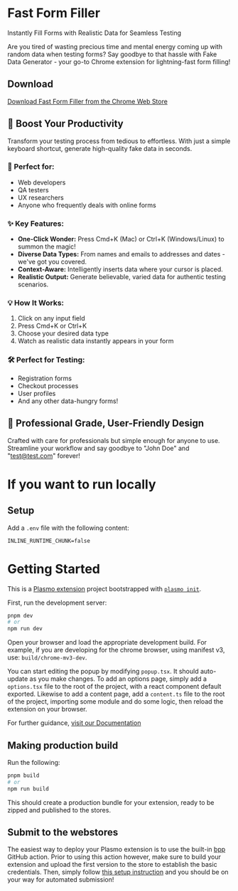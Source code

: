 # Fast Form Filler

Instantly Fill Forms with Realistic Data for Seamless Testing

Are you tired of wasting precious time and mental energy coming up with random data when testing forms? Say goodbye to that hassle with Fake Data Generator - your go-to Chrome extension for lightning-fast form filling!


## Download

[Download Fast Form Filler from the Chrome Web Store](https://chromewebstore.google.com/detail/fast-form-filler/fodkgenpkjgddegddggkboogdnmjcdgj?authuser=0&hl=en)

## 🚀 Boost Your Productivity

Transform your testing process from tedious to effortless. With just a simple keyboard shortcut, generate high-quality fake data in seconds.

### 🎯 Perfect for:

- Web developers
- QA testers
- UX researchers
- Anyone who frequently deals with online forms

### ✨ Key Features:

- **One-Click Wonder:** Press Cmd+K (Mac) or Ctrl+K (Windows/Linux) to summon the magic!
- **Diverse Data Types:** From names and emails to addresses and dates - we've got you covered.
- **Context-Aware:** Intelligently inserts data where your cursor is placed.
- **Realistic Output:** Generate believable, varied data for authentic testing scenarios.

### 💡 How It Works:

1. Click on any input field
2. Press Cmd+K or Ctrl+K
3. Choose your desired data type
4. Watch as realistic data instantly appears in your form

### 🛠 Perfect for Testing:

- Registration forms
- Checkout processes
- User profiles
- And any other data-hungry forms!

## 💼 Professional Grade, User-Friendly Design

Crafted with care for professionals but simple enough for anyone to use. Streamline your workflow and say goodbye to "John Doe" and "test@test.com" forever!

# If you want to run locally

## Setup

Add a `.env` file with the following content:

```env
INLINE_RUNTIME_CHUNK=false
```

# Getting Started

This is a [Plasmo extension](https://docs.plasmo.com/) project bootstrapped with [`plasmo init`](https://www.npmjs.com/package/plasmo).


First, run the development server:

```bash
pnpm dev
# or
npm run dev
```

Open your browser and load the appropriate development build. For example, if you are developing for the chrome browser, using manifest v3, use: `build/chrome-mv3-dev`.

You can start editing the popup by modifying `popup.tsx`. It should auto-update as you make changes. To add an options page, simply add a `options.tsx` file to the root of the project, with a react component default exported. Likewise to add a content page, add a `content.ts` file to the root of the project, importing some module and do some logic, then reload the extension on your browser.

For further guidance, [visit our Documentation](https://docs.plasmo.com/)

## Making production build

Run the following:

```bash
pnpm build
# or
npm run build
```

This should create a production bundle for your extension, ready to be zipped and published to the stores.

## Submit to the webstores

The easiest way to deploy your Plasmo extension is to use the built-in [bpp](https://bpp.browser.market) GitHub action. Prior to using this action however, make sure to build your extension and upload the first version to the store to establish the basic credentials. Then, simply follow [this setup instruction](https://docs.plasmo.com/framework/workflows/submit) and you should be on your way for automated submission!
